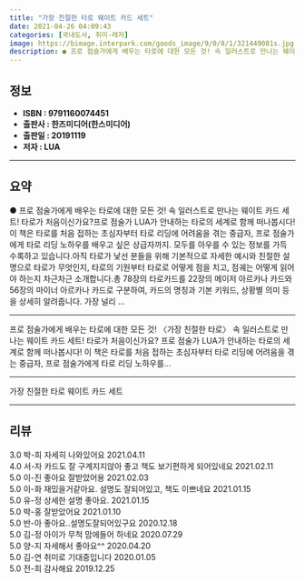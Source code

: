 ```yaml
---
title: "가장 친절한 타로 웨이트 카드 세트"
date: 2021-04-26 04:09:43
categories: [국내도서, 취미-레저]
image: https://bimage.interpark.com/goods_image/9/0/8/1/321449081s.jpg
description: ● 프로 점술가에게 배우는 타로에 대한 모든 것! 속 일러스트로 만나는 웨이트 카드 세트! 타로가 처음이신가요?프로 점술가 LUA가 안내하는 타로의 세계로 함께 떠나봅시다!이 책은 타로를 처음 접하는 초심자부터 타로 리딩에 어려움을 겪는 중급자, 프로 점술가에게 타로 리딩 노하우를 배
---
```


## **정보**

- **ISBN : 9791160074451**
- **출판사 : 한즈미디어(한스미디어)**
- **출판일 : 20191119**
- **저자 : LUA**

------



## **요약**

●  프로 점술가에게 배우는 타로에 대한 모든 것! 속 일러스트로 만나는 웨이트 카드 세트! 타로가 처음이신가요?프로 점술가 LUA가 안내하는 타로의 세계로 함께 떠나봅시다!이 책은 타로를 처음 접하는 초심자부터 타로 리딩에 어려움을 겪는 중급자, 프로 점술가에게 타로 리딩 노하우를 배우고 싶은 상급자까지. 모두를 아우를 수 있는 정보를 가득 수록하고 있습니다.아직 타로가 낯선 분들을 위해 기본적으로 자세한 예시와 친절한 설명으로 타로가 무엇인지, 타로의 기원부터 타로로 어떻게 점을 치고, 점궤는 어떻게 읽어야 하는지 차근차근 소개합니다.총 78장의 타로카드를 22장의 메이저 아르카나 카드와 56장의 마이너 아르카나 카드로 구분하여, 카드의 명칭과 기본 키워드, 상황별 의미 등을 상세히 알려줍니다. 가장 널리 ...

------

프로 점술가에게 배우는 타로에 대한 모든 것!
〈가장 친절한 타로〉 속 일러스트로 만나는 웨이트 카드 세트! 타로가 처음이신가요?
프로 점술가 LUA가 안내하는 타로의 세계로 함께 떠나봅시다!
이 책은 타로를 처음 접하는 초심자부터 타로 리딩에 어려움을 겪는 중급자, 프로 점술가에게 타로 리딩 노하우를... 

------


가장 친절한 타로 웨이트 카드 세트 

------


## **리뷰** 

3.0 박-희 자세히 나와있어요 2021.04.11 <br/>4.0 서-자 카드도 잘 구계지지않아 좋고 책도 보기편하게 되어있네요 2021.02.11 <br/>5.0 이-진 좋아요  잘받았어용  2021.02.03 <br/>5.0 이-화 재밌을거같아요.
설명도 잘되어있고, 책도 이쁘네요 2021.01.15 <br/>5.0 유-정 상세한 설명 좋아요. 2021.01.15 <br/>5.0 박-홍 잘받았어요 2021.01.10 <br/>5.0 반-아 좋아요..설명도잘되어있구요 2020.12.18 <br/>5.0 김-정 아이가 무척 맘에들어 하네요 2020.07.29 <br/>5.0 양-지 자세해서 좋아요^^ 2020.04.20 <br/>5.0 김-연 취미로 기대중입니다 2020.01.05 <br/>5.0 전-희 감사해요  2019.12.25 <br/>